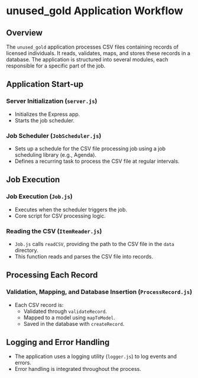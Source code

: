 # unused_gold Application Workflow

## Overview
The `unused_gold` application processes CSV files containing records of licensed individuals. It reads, validates, maps, and stores these records in a database. The application is structured into several modules, each responsible for a specific part of the job.

## Application Start-up

### Server Initialization (`server.js`)
- Initializes the Express app.
- Starts the job scheduler.

### Job Scheduler (`JobScheduler.js`)
- Sets up a schedule for the CSV file processing job using a job scheduling library (e.g., Agenda).
- Defines a recurring task to process the CSV file at regular intervals.

## Job Execution

### Job Execution (`Job.js`)
- Executes when the scheduler triggers the job.
- Core script for CSV processing logic.

### Reading the CSV (`ItemReader.js`)
- `Job.js` calls `readCSV`, providing the path to the CSV file in the `data` directory.
- This function reads and parses the CSV file into records.

## Processing Each Record

### Validation, Mapping, and Database Insertion (`ProcessRecord.js`)
- Each CSV record is:
  - Validated through `validateRecord`.
  - Mapped to a model using `mapToModel`.
  - Saved in the database with `createRecord`.

## Logging and Error Handling
- The application uses a logging utility (`logger.js`) to log events and errors.
- Error handling is integrated throughout the process.


